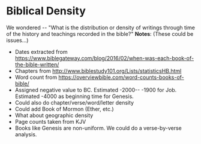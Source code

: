 # Biblical Density
We wondered -- "What is the distribution or density of writings through time of the history and teachings recorded in the bible?" 
__Notes__:
(These could be issues...)
* Dates extracted from https://www.biblegateway.com/blog/2016/02/when-was-each-book-of-the-bible-written/
* Chapters from http://www.biblestudy101.org/Lists/statisticsHB.html
* Word count from https://overviewbible.com/word-counts-books-of-bible/
* Assigned negative value to BC. Estimated -2000-- -1900 for Job. Estimated -4000 as beginning time for Genesis.
* Could also do chapter/verse/word/letter density
* Could add Book of Mormon (Ether, etc.)
* What about geographic density
* Page counts taken from KJV
* Books like Genesis are non-uniform. We could do a verse-by-verse analysis. 
